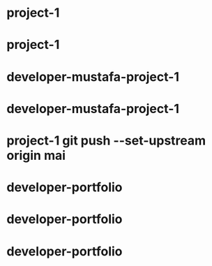 
# project-1
# project-1
# developer-mustafa-project-1
# developer-mustafa-project-1
# project-1 git push --set-upstream origin mai
# developer-portfolio
# developer-portfolio
# developer-portfolio

